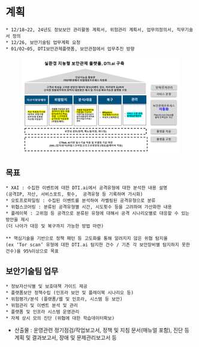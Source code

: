 # 계획

```
* 12/18~22, 24년도 정보보안 관리활동 계획서, 위험관리 계획서, 업무의정의서, 직무기술서 정의
* 12/26, 보안기술팀 업무계획 요청
* 01/02~05, DTI보안관제플랫폼, 보안관점에서 업무추진 방향
```

<figure><img src="../../.gitbook/assets/image (39).png" alt=""><figcaption></figcaption></figure>

## 목표
    * XAI : 수집한 이벤트에 대한 DTI.ai에서 공격유형에 대한 분석한 내용 설명
    (공격IP, 자산, 서비스포트, 횟수,  공격유형 등 기록하며 가시화)
    * 오토프로파일링 : 수집된 이벤트를 분석하여 라벨링된 공격유형으로 분류
    * 위협스코어링 : 분류된 공격유형별 시간, 시도횟수 등을 고려하여 가산화한 내용
    * 플레이북 : 고위험 등 공격으로 분류된 유형에 대해서 공격 시나리오별로 대응할 수 있는 방안을 제시
    (더 나아가 대응 및 복구까지 가능한 방법 마련)

    ** 핵심기술을 기반으로 정책 패턴 등 고도화를 통해 알려지지 않은 위협 탐지율
    (ex ‘Tor scan’ 유형에 대한 DTI.ai 탐지한 건수 / 기존 각 보안장비별 탐지하지 못한 건수)을 95%이상으로 목표

## 보안기술팀 업무
    * 정보자산식별 및 보호대책 가이드 제공
    * 플랫폼보안 정책수립 (인프라 보안 및 플레이북 시나리오 등)
    * 위험평가/분석 (플랫폼/웹 및 인프라, 시스템 등 보안)
    * 위험관리 및 이벤트 분석 및 관리
    * 플랫폼 및 인프라 시스템 운영관리
    * 자체 상시 모의 진단 (위협에 대한 학습데이터확보)
* 산출물 : 운영관련 정기점검/작업보고서, 정책 및 지침 문서(매뉴얼 포함), 진단 등 계획 및 결과보고서, 장애 및 문제관리보고서 등 
